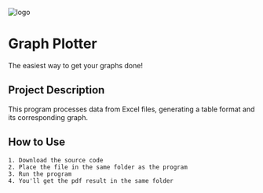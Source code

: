 ![logo](https://github.com/prashansa-shrestha/graph-plotter/assets/138006641/2e36c890-d1dd-4ac8-b9b3-6ce74d97abfd)

# Graph Plotter

The easiest way to get your graphs done!

## Project Description

This program processes data from Excel files, generating a table format and its corresponding graph.

## How to Use

    1. Download the source code
    2. Place the file in the same folder as the program
    3. Run the program
    4. You'll get the pdf result in the same folder
